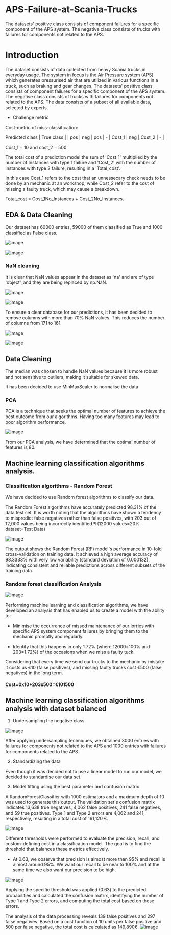 # APS-Failure-at-Scania-Trucks

The datasets' positive class consists of component failures for a specific component of the APS system. The negative class consists of trucks with failures for components not related to the APS.

# Introduction

The dataset consists of data collected from heavy Scania trucks in everyday usage. The system in focus is the Air Pressure system (APS) which generates pressurised air that are utilized in various functions in a truck, such as braking and gear changes. The datasets' positive class consists of component failures for a specific component of the APS system. The negative class consists of trucks with failures for components not related to the APS. The data consists of a subset of all available data, selected by experts.

- Challenge metric

Cost-metric of miss-classification:

Predicted class | True class | | pos | neg | pos | - | Cost_1 | neg | Cost_2 | - |

Cost_1 = 10 and cost_2 = 500

The total cost of a prediction model the sum of 'Cost_1' multiplied by the number of Instances with type 1 failure and 'Cost_2' with the number of instances with type 2 failure, resulting in a 'Total_cost'.

In this case Cost_1 refers to the cost that an unnessecary check needs to be done by an mechanic at an workshop, while Cost_2 refer to the cost of missing a faulty truck, which may cause a breakdown.

Total_cost = Cost_1No_Instances + Cost_2No_Instances.

## EDA & Data Cleaning

Our dataset has 60000 entries, 59000 of them classified as True and 1000 classified as False class. 

![image](https://github.com/EduardoJMatosRomero/DataPrepCA1/blob/main/Images/Capture3.JPG)

![image](https://github.com/EduardoJMatosRomero/DataPrepCA1/blob/main/Images/Capture4.JPG)

### NaN cleaning

It is clear that NaN values appear in the dataset as 'na' and are of type 'object', and they are being replaced by np.NaN.

![image](https://github.com/EduardoJMatosRomero/DataPrepCA1/blob/main/Images/Capture1.JPG)

![image](https://github.com/EduardoJMatosRomero/DataPrepCA1/blob/main/Images/Capture2.JPG)

To ensure a clear database for our predictions, it has been decided to remove columns with more than 70% NaN values. This reduces the number of columns from 171 to 161.
 
![image](https://github.com/EduardoJMatosRomero/DataPrepCA1/blob/main/Images/Capture6.JPG)

![image](https://github.com/EduardoJMatosRomero/DataPrepCA1/blob/main/Images/Capture5.JPG)

## Data Cleaning

The median was chosen to handle NaN values because it is more robust and not sensitive to outliers, making it suitable for skewed data.

It has been decided to use MinMaxScaler to normalise the data

### PCA

PCA is a technique that seeks the optimal number of features to achieve the best outcome from our algorithms. Having too many features may lead to poor algorithm performance.

![image](https://github.com/EduardoJMatosRomero/DataPrepCA1/blob/main/Images/Capture7.JPG)

From our PCA analysis, we have determined that the optimal number of features is 80.

## Machine learning classification algorithms analysis.

### Classification algorithms - Random Forest

We have decided to use Random forest algorithms to classify our data.

The Random Forest algorithms have accurately predicted 98.31% of the data test set. It is worth noting that the algorithms have shown a tendency to mispredict false negatives rather than false positives, with 203 out of 12,000 values being incorrectly identified.¶
(12000 values=20% dataset=Test Data)

![image](https://github.com/EduardoJMatosRomero/DataPrepCA1/blob/main/Images/Capture8.JPG)

The output shows the Random Forest (RF) model's performance in 10-fold cross-validation on training data. It achieved a high average accuracy of 98.3333% with very low variability (standard deviation of 0.000132), indicating consistent and reliable predictions across different subsets of the training data.

### Random forest classification Analysis

![image](https://github.com/EduardoJMatosRomero/DataPrepCA1/blob/main/Images/Capture9.JPG)

Performing machine learning and classification algorithms, we have developed an analysis that has enabled us to create a model with the ability to:

- Minimise the occurrence of missed maintenance of our lorries with specific APS system component failures by bringing them to the mechanic promptly and regularly.

- Identify that this happens in only 1.72% (where 12000=100% and 203=1.72%) of the occasions when we miss a faulty tuck.

Considering that every time we send our trucks to the mechanic by mistake it costs us €10 (false positives), and missing faulty trucks cost €500 (false negatives) in the long term.

#### Cost=0x10+203x500=€101500

## Machine learning classification algorithms analysis with dataset balanced

1. Undersampling the negative class

![image](https://github.com/EduardoJMatosRomero/DataPrepCA1/blob/main/Images/Capture10.JPG)

After applying undersampling techniques, we obtained 3000 entries with failures for components not related to the APS and 1000 entries with failures for components related to the APS.

2. Standardizing the data

Even though it was decided not to use a linear model to run our model, we decided to standardise our data set.

3. Model fitting using the best parameter and confusion matrix

A RandomForestClassifier with 1000 estimators and a maximum depth of 10 was used to generate this output. The validation set's confusion matrix indicates 13,638 true negatives, 4,062 false positives, 241 false negatives, and 59 true positives. Type 1 and Type 2 errors are 4,062 and 241, respectively, resulting in a total cost of 161,120 €.

![image](https://github.com/EduardoJMatosRomero/DataPrepCA1/blob/main/Images/Capture11.JPG)

Different thresholds were performed to evaluate the precision, recall, and custom-defining cost in a classification model. The goal is to find the threshold that balances these metrics effectively.
- At 0.63, we observe that precision is almost more than 95% and recall is almost around 95%. We want our recall to be near to 100% and at the same time we also want our precision to be high.
 
![image](https://github.com/EduardoJMatosRomero/DataPrepCA1/blob/main/Images/Capture12.JPG)

Applying the specific threshold was applied (0.63) to the predicted probabilities and calculated the confusion matrix, identifying the number of Type 1 and Type 2 errors, and computing the total cost based on these errors.

The analysis of the data processing reveals 139 false positives and 297 false negatives. Based on a cost function of 10 units per false positive and 500 per false negative, the total cost is calculated as 149,890€.
![image](https://github.com/EduardoJMatosRomero/DataPrepCA1/blob/main/Images/Capture13.JPG)
